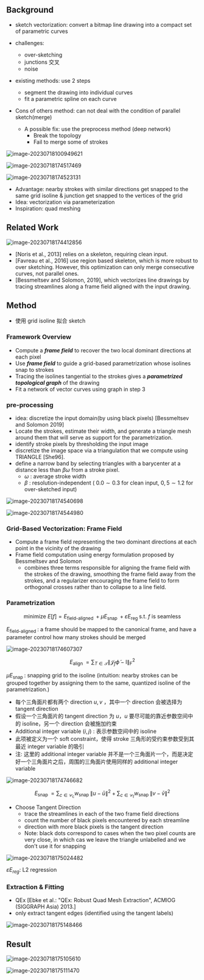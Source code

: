 ## Background

- sketch vectorization: convert a bitmap line drawing into a compact set of parametric curves
- challenges:
    - over-sketching
    - junctions 交叉
    - noise
- existing methods: use 2 steps
    - segment the drawing into individual curves
    - fit a parametric spline on each curve

- Cons of others method: can not deal with the condition of parallel sketch(merge)
    - A possible fix: use the preprocess method (deep network)
      - Break the topology
      - Fail to merge some of strokes


![image-20230718100949621](./assets/image-20230718100949621.png)

![image-20230718174517469](./assets/image-20230718174517469.png)

![image-20230718174523131](./assets/image-20230718174523131.png)

- Advantage: nearby strokes with similar directions get snapped to the same grid isoline & junction get snapped to the vertices of the grid
- Idea: vectorization via parameterization
- Inspiration: quad meshing

## Related Work

![image-20230718174412856](./assets/image-20230718174412856.png)

- [Noris et al., 2013] relies on a skeleton, requiring clean input.
- [Favreau et al., 2016] use region based skeleton, which is more robust to over sketching. However, this optimization can only merge consecutive curves, not parallel ones.
- [Bessmeltsev and Solomon, 2019], which vectorizes line drawings by tracing streamlines along a frame field aligned with the input drawing.

## Method 

- 使用 grid isoline 拟合 sketch

### Framework Overview

- Compute a ***frame field*** to recover the two local dominant directions at each pixel
- Use ***frame field*** to guide a grid-based parametrization whose isolines snap to strokes
- Tracing the isolines tangential to the strokes gives a ***parametrized topological graph*** of the drawing
- Fit a network of vector curves using graph in step 3

### pre-processing

- idea: discretize the input domain(by using black pixels) [Bessmeltsev and Solomon 2019]
- Locate the strokes, estimate their width, and generate a triangle mesh around them that will serve as support for the parametrization.
- identify stroke pixels by thresholding the input image
- discretize the image space via a triangulation that we compute using TRIANGLE [She96].
- define a narrow band by selecting triangles with a barycenter at a distance less than $\beta \omega$ from a stroke pixel.
    - $\omega$ : average stroke width
    - $\beta$ : resolution-independent ( $0.0 \sim 0.3$ for clean input, $0,5 \sim 1.2$ for over-sketched input)

![image-20230718174540698](./assets/image-20230718174540698.png)

![image-20230718174544980](./assets/image-20230718174544980.png)

### Grid-Based Vectorization: Frame Field

- Compute a frame field representing the two dominant directions at each point in the vicinity of the drawing
- Frame field computation using energy formulation proposed by Bessmeltsev and Solomon
    - combines three terms responsible for aligning the frame field with the strokes of the drawing, smoothing the frame field away from the strokes, and a regularizer encouraging the frame field to form orthogonal crosses rather than to collapse to a line field.

### Parametrization



$$
\text { minimize } E[f]=E_{\text {field-aligned }}+\mu E_{\text {snap }}+\varepsilon E_{\text {reg }} \text { s.t. } f \text { is seamless }
$$



$E_{\text {field-aligned }}$: a frame should be mapped to the canonical frame, and have a parameter control how many strokes should be merged

![image-20230718174607307](./assets/image-20230718174607307.png)


$$
E_{\text {align }}=\sum_{T \in \mathcal{T}}\left\|\mathcal{J}_f \tilde{\phi}-\mathrm{I}\right\|_{\mathrm{F}}^2
$$

$\mu E_{\text {snap }}$: snapping grid to the isoline (intuition: nearby strokes can be grouped together by assigning them to the same, quantized isoline of the parametrization.)



- 每个三角面片都有两个 direction $u, v$ ，其中一个 direction 会被选择为 tangent direction
- 假设一个三角面片的 tangent direction 为 $u ， u$ 要尽可能的靠近参数空间中的 isoline，另一个 direction 会被施加约束
- Additional integer variable $(i, j)$ : 表示参数空间中的 isoline
- 此项被定义为一个 soft constraint，使得 stroke 三角形的受约束参数受到其最近 integer variable 的吸引
- 注: 这里的 additional integer variable 并不是一个三角面片一个，而是决定好一个三角面片之后，周围的三角面片使用同样的 additional integer variable 



![image-20230718174746682](./assets/image-20230718174746682.png)


$$
E_{\text {snap }}=\sum_{c \in \mathcal{C}_{\mathrm{c}}} w_{\text {snap }}\|u-\bar{u}\|^2+\sum_{c \in \mathcal{C}_t} w_{\text {snap }}\|v-\bar{v}\|^2
$$

- Choose Tangent Direction
    - trace the streamlines in each of the two frame field directions
    - count the number of black pixels encountered by each streamline
    - direction with more black pixels is the tangent direction
    - Note: black dots correspond to cases when the two pixel counts are very close, in which cas we leave the triangle unlabelled and we don't use it for snapping

![image-20230718175024482](./assets/image-20230718175024482.png)

$\varepsilon E_{r e g}:$ L2 regression

### Extraction & Fitting

- QEx [Ebke et al.: "QEx: Robust Quad Mesh Extraction", ACMIOG (SIGGRAPH Asia) 2013.]
- only extract tangent edges (identified using the tangent labels)

![image-20230718175148466](./assets/image-20230718175148466.png)

## Result

![image-20230718175105610](./assets/image-20230718175105610.png)

![image-20230718175111470](./assets/image-20230718175111470.png)